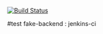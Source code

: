 [![Build Status](http://ec2-34-228-11-155.compute-1.amazonaws.com/buildStatus/icon?job=battleboat-jenkins-ci)](http://ec2-34-228-11-155.compute-1.amazonaws.com/job/battleboat-jenkins-ci/)

#test fake-backend : jenkins-ci  
